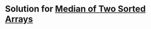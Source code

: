 # Solution for [Median of Two Sorted Arrays](https://leetcode.com/problems/median-of-two-sorted-arrays/description)